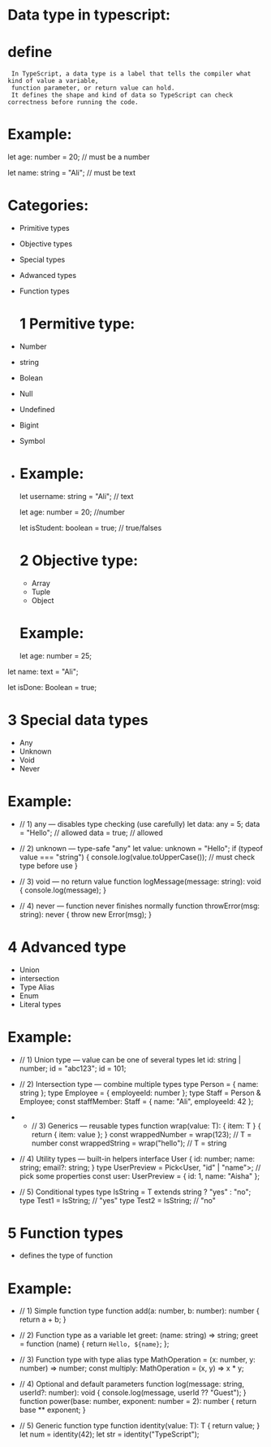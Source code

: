# Data type in typescript:
  # define
     In TypeScript, a data type is a label that tells the compiler what kind of value a variable,
     function parameter, or return value can hold.
     It defines the shape and kind of data so TypeScript can check correctness before running the code.
  # Example:
  let age: number = 20;       // must be a number
 
  let name: string = "Ali";   // must be text
  # Categories:
- Primitive types
- Objective types
- Special types
- Adwanced types
- Function types
  #  1  Permitive type:
- Number
- string
- Bolean
- Null
- Undefined
- Bigint
- Symbol
- # Example:
  let username: string = "Ali";       // text
   
  let age: number = 20;              //number

  let isStudent: boolean = true;      // true/falses
  # 2 Objective type:
  - Array
  - Tuple
  - Object
  # Example:
  let age: number = 25;

let name: text = "Ali";

let isDone: Boolean = true;
# 3 Special data types
- Any
- Unknown
- Void
- Never
# Example:
- // 1) any — disables type checking (use carefully)
let data: any = 5;
data = "Hello"; // allowed
data = true;    // allowed


- // 2) unknown — type-safe "any"
let value: unknown = "Hello";
if (typeof value === "string") {
  console.log(value.toUpperCase()); // must check type before use
}


- // 3) void — no return value
function logMessage(message: string): void {
  console.log(message);
}


- // 4) never — function never finishes normally
function throwError(msg: string): never {
  throw new Error(msg);
}
# 4 Advanced type
- Union
- intersection
- Type Alias
- Enum
- Literal types
# Example:
- // 1) Union type — value can be one of several types
let id: string | number;
id = "abc123";
id = 101;

- // 2) Intersection type — combine multiple types
type Person = { name: string };
type Employee = { employeeId: number };
type Staff = Person & Employee;
const staffMember: Staff = { name: "Ali", employeeId: 42 };

- - // 3) Generics — reusable types
function wrap<T>(value: T): { item: T } {
  return { item: value };
}
const wrappedNumber = wrap(123);      // T = number
const wrappedString = wrap("hello");  // T = string

- // 4) Utility types — built-in helpers
interface User {
  id: number;
  name: string;
  email?: string;
}
type UserPreview = Pick<User, "id" | "name">; // pick some properties
const user: UserPreview = { id: 1, name: "Aisha" };

- // 5) Conditional types
type IsString<T> = T extends string ? "yes" : "no";
type Test1 = IsString<string>; // "yes"
type Test2 = IsString<number>; // "no"
# 5 Function types
- defines the type of function
# Example:
- // 1) Simple function type
function add(a: number, b: number): number {
  return a + b;
}

- // 2) Function type as a variable
let greet: (name: string) => string;
greet = function (name) {
  return `Hello, ${name}`;
};

- // 3) Function type with type alias
type MathOperation = (x: number, y: number) => number;
const multiply: MathOperation = (x, y) => x * y;

- // 4) Optional and default parameters
function log(message: string, userId?: number): void {
  console.log(message, userId ?? "Guest");
}
function power(base: number, exponent: number = 2): number {
  return base ** exponent;
}

- // 5) Generic function type
function identity<T>(value: T): T {
  return value;
}
let num = identity<number>(42);
let str = identity("TypeScript");


  
